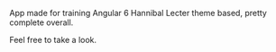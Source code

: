 App made for training Angular 6 Hannibal Lecter theme based, pretty complete overall.

Feel free to take a look.
